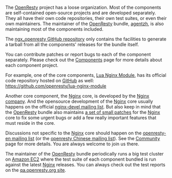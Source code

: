 <!---
    @title         Getting Involved
    @creator       Yichun Zhang
    @created       2013-08-03 04:25 GMT
    @modifier      Yichun Zhang
    @modifier_link yichun-zhang
    @modified      2013-08-03 04:42 GMT
    @changes       7
--->

The [OpenResty](openresty.html) project has a loose organization. Most of the
components are self-contained open-source projects and are developed separately.
They all have their own code repositories, their own test suites, or even their
own maintainers. The maintainer of the [OpenResty](openresty.html) bundle, [agentzh](yichun-zhang.html),
is also maintaining most of the components included.

The [ngx_openresty GitHub repository](https://github.com/agentzh/ngx_openresty/) only
contains the facilities to generate a tarball from all the components' releases
for the bundle itself.

You can contribute patches or report bugs to each of the component separately.
Please check out the [Components](components.html) page for more details about
each component project.

For example, one of the core components, [Lua Nginx Module](lua-nginx-module.html),
has its official code repository hosted on [GitHub](github.html) as well: https://github.com/openresty/lua-nginx-module

Another core component, the [Nginx](nginx.html) core, is developed by the [Nginx company](http://nginx.com).
And the opensource development of the [Nginx](nginx.html) core usually happens
on the official [nginx-devel mailing list](http://mailman.nginx.org/mailman/listinfo/nginx-devel).
But also keep in mind that the [OpenResty](openresty.html) bundle also maintains
[a set of small patches](https://github.com/agentzh/ngx_openresty/tree/master/patches/) for
the [Nginx](nginx.html) core to fix some urgent bugs or add a few really important
features that must reside in the core.

Discussions not specific to the [Nginx](nginx.html) core should happen on the
[openresty-en mailing list](https://groups.google.com/group/openresty-en) (or
the [openresty Chinese mailing list](https://groups.google.com/group/openresty)).
See the [Community](community.html) page for more details. You are always welcome
to join us there.

The maintainer of the [OpenResty](openresty.html) bundle periodically runs a
big test cluster on [Amazon EC2](http://aws.amazon.com/ec2/) where the test
suite of each component bundled is run against the latest [Nginx](nginx.html) releases.
You can always check out the test reports on the [qa.openresty.org site](http://qa.openresty.org).
